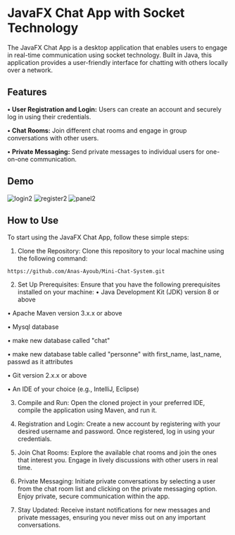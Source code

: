 # JavaFX Chat App with Socket Technology
The JavaFX Chat App is a desktop application that enables users to engage in real-time communication using socket technology. Built in Java, this application provides a user-friendly interface for chatting with others locally over a network.



## Features
**&bull;** **User Registration and Login:** Users can create an account and securely log in using their credentials. 

**&bull;** **Chat Rooms:** Join different chat rooms and engage in group conversations with other users.

**&bull;** **Private Messaging:** Send private messages to individual users for one-on-one communication.

## Demo
![login2](https://github.com/Anas-Ayoub/Mini-Chat-System/assets/108030430/9516f197-2ca6-4f95-83c8-dc840cb8aeba)
![register2](https://github.com/Anas-Ayoub/Mini-Chat-System/assets/108030430/47c33664-ec70-4de6-807b-b0ee344dd9b1)
![panel2](https://github.com/Anas-Ayoub/Mini-Chat-System/assets/108030430/c7b4f735-b11b-47fd-89a1-918fe2becf3b)

## How to Use
To start using the JavaFX Chat App, follow these simple steps:
1. Clone the Repository: Clone this repository to your local machine using the following command:
```plaintext
https://github.com/Anas-Ayoub/Mini-Chat-System.git
```
2. Set Up Prerequisites: Ensure that you have the following prerequisites installed on your machine:
&bull; Java Development Kit (JDK) version 8 or above

&bull; Apache Maven version 3.x.x or above

&bull; Mysql database

&bull; make new database called "chat"

&bull; make new database table called "personne" with first_name, last_name, passwd as it attributes

&bull; Git version 2.x.x or above

&bull; An IDE of your choice (e.g., IntelliJ, Eclipse)


3. Compile and Run: Open the cloned project in your preferred IDE, compile the application using Maven, and run it.

4. Registration and Login: Create a new account by registering with your desired username and password. Once registered, log in using your credentials.

5. Join Chat Rooms: Explore the available chat rooms and join the ones that interest you. Engage in lively discussions with other users in real time.

6. Private Messaging: Initiate private conversations by selecting a user from the chat room list and clicking on the private messaging option. Enjoy private, secure communication within the app.

7. Stay Updated: Receive instant notifications for new messages and private messages, ensuring you never miss out on any important conversations.
